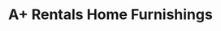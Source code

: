 ---
title: "A+ Rentals Home Furnishings"
url: /greenville/a-rentals-home-furnishings/
shop: Mieten
---